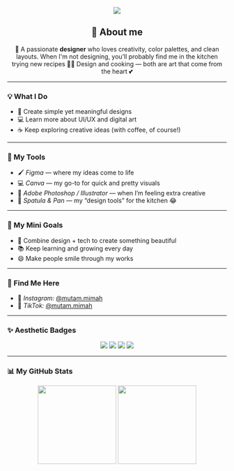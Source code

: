 <!-- 🌸 HEADER BANNER -->
<p align="center">
  <img src="https://capsule-render.vercel.app/api?type=soft&color=ffb6c1&height=160&section=header&text=Hi%2C%20I'm%20Mutamimah%20👋&fontSize=45&fontColor=fff&fontAlignY=38&desc=Designer%20%7C%20Creative%20Soul%20%7C%20Coffee%20Lover&descAlignY=60&descAlign=50" />
</p>


<h2 align="center">🎨 About me</h2>

<p align="center">
🌸 A passionate <b>designer</b> who loves creativity, color palettes, and clean layouts.  
When I'm not designing, you’ll probably find me in the kitchen trying new recipes 🍳😋  
Design and cooking — both are art that come from the heart 💕  
</p>

---

### 💡 What I Do
- 🎨 Create simple yet meaningful designs  
- 💻 Learn more about UI/UX and digital art  
- ☕ Keep exploring creative ideas (with coffee, of course!)  

---

### 🧰 My Tools
- 🖌 *Figma* — where my ideas come to life  
- 💻 *Canva* — my go-to for quick and pretty visuals  
- 🎨 *Adobe Photoshop / Illustrator* — when I’m feeling extra creative  
- 🍳 *Spatula & Pan* — my “design tools” for the kitchen 😂  

---

### 🎯 My Mini Goals
- 🌷 Combine design + tech to create something beautiful  
- 📚 Keep learning and growing every day  
- 😄 Make people smile through my works  

---

### 🩷 Find Me Here
- 💖 *Instagram:* [@mutam.mimah](https://www.instagram.com/mutam.mimah)  
- 🎵 *TikTok:* [@mutam.mimah](https://www.tiktok.com/@mutam.mimah)  

---

### ✨ Aesthetic Badges
<p align="center">
  <img src="https://img.shields.io/badge/🎨-Creative%20Designer-ffb6c1?style=for-the-badge" />
  <img src="https://img.shields.io/badge/☕-Coffee%20Lover-ffc0cb?style=for-the-badge" />
  <img src="https://img.shields.io/badge/🍳-Cooking%20Artist-ff9eb8?style=for-the-badge" />
  <img src="https://img.shields.io/badge/💻-UI%2FUX%20Learner-f7a8b8?style=for-the-badge" />
</p>

---

### 📊 My GitHub Stats
<p align="center">
  <img src="https://github-readme-stats.vercel.app/api?username=Mutamimah2002&show_icons=true&theme=rose_pine&title_color=ff9eb8&icon_color=ffb6c1&text_color=f7d9e3&bg_color=2a2139" height="180em"/>
  <img src="https://github-readme-stats.vercel.app/api/top-langs/?username=Mutamimah2002&layout=compact&theme=rose_pine&title_color=ff9eb8&text_color=f7d9e3&bg_color=2a2139" height="180em"/>
</p>


